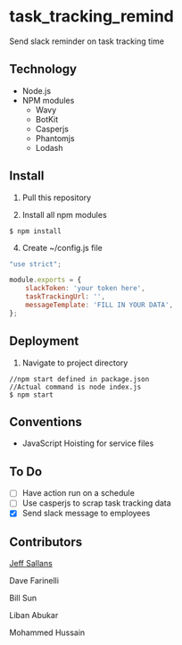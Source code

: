 # task_tracking_remind
Send slack reminder on task tracking time

## Technology

* Node.js
* NPM modules
  * Wavy
  * BotKit
  * Casperjs
  * Phantomjs
  * Lodash

## Install

1) Pull this repository

2) Install all npm modules
```
$ npm install
```
4) Create ~/config.js file
```JavaScript
"use strict";

module.exports = {
	slackToken: 'your token here',
	taskTrackingUrl: '',
	messageTemplate: 'FILL IN YOUR DATA',
};
```

## Deployment

1) Navigate to project directory
```
//npm start defined in package.json
//Actual command is node index.js
$ npm start
```
## Conventions

* JavaScript Hoisting for service files

## To Do

- [ ] Have action run on a schedule
- [ ] Use casperjs to scrap task tracking data
- [x] Send slack message to employees

## Contributors

[Jeff Sallans](https://github.com/JeffSallans)


Dave Farinelli

Bill Sun

Liban Abukar

Mohammed Hussain